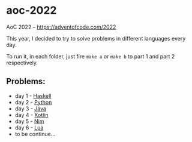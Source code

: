 # aoc-2022

AoC 2022 – https://adventofcode.com/2022

This year, I decided to try to solve problems in different languages every day.

To run it, in each folder, just fire `make a` or `make b` to part 1 and part 2 respectively.

## Problems:

-   day 1 - [Haskell](day_1/)
-   day 2 - [Python](day_2/)
-   day 3 - [Java](day_3/)
-   day 4 - [Kotlin](day_4/)
-   day 5 - [Nim](day_5/)
-   day 6 - [Lua](day_6/)
-   to be continue...
